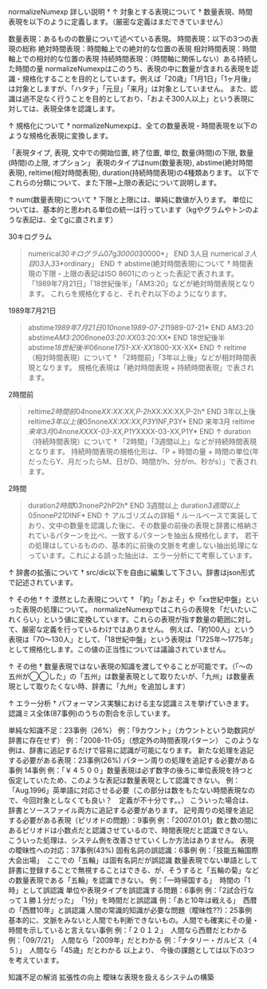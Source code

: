 normalizeNumexp 詳しい説明 †
↑
対象とする表現について †
数量表現、時間表現を以下のように定義します。（厳密な定義はまだできていません）

数量表現：あるものの数量について述べている表現。
時間表現：以下の3つの表現の総称
絶対時間表現：時間軸上での絶対的な位置の表現
相対時間表現：時間軸上での相対的な位置の表現
持続時間表現：（時間軸に関係しない）ある持続した時間の量
normalizeNumexpはこのうち、表現の中に数量が含まれる表現を認識・規格化することを目的としています。例えば「20歳」「1月1日」「1ヶ月後」は対象としますが、「ハタチ」「元旦」「来月」は対象としていません。 また、認識は過不足なく行うことを目的としており、「およそ300人以上」という表現に対しては、表現全体を認識します。

↑
規格化について †
normalizeNumexpは、全ての数量表現・時間表現を以下のような規格化表現に変換します。

「表現タイプ, 表現, 文中での開始位置, 終了位置, 単位, 数量(時間)の下限, 数量(時間)の上限, オプション」
表現のタイプはnum(数量表現), abstime(絶対時間表現), reltime(相対時間表現), duration(持続時間表現)の4種類あります。 以下でこれらの分類について、また下限~上限の表記について説明します。

↑
num(数量表現)について †
下限と上限には、単純に数値が入ります。 単位については、基本的と思われる単位の統一は行っています（kgやグラムやトンのような表記は、全てgに直されます）

30キログラム
> numerical*30キログラム*0*7*g*30000*30000*」
> END
3人目
> numerical*３人目*0*3*人*3*3*ordinary」
> END
↑
abstime(絶対時間表現)について †
時間表現の下限・上限の表記はISO 8601にのっとった表記で表されます。 「1989年7月21日」「18世紀後半」「AM3:20」などが絶対時間表現となります。 これらを規格化すると、それぞれ以下のようになります。

1989年7月21日
> abstime*1989年7月21日*0*10*none*1989-07-21*1989-07-21*
> END
AM3:20
> abstime*AM3:20*0*6*none*03:20:XX*03:20:XX*
> END
18世紀後半
> abstime*18世紀後半*0*6*none*1751-XX-XX*1800-XX-XX*
> END
↑
reltime（相対時間表現）について †
「2時間前」「3年以上後」などが相対時間表現となります。 規格化表現は「絶対時間表現 + 持続時間表現」で表されます。

2時間前
> reltime*2時間前*0*4*none*XX:XX:XX,P-2h*XX:XX:XX,P-2h*
> END
3年以上後
> reltime*3年以上後*0*5*none*XX:XX:XX,P3Y*INF,P3Y*
> END
来年3月
> reltime*来年3月*0*4*none*XXXX-03-XX,P1Y*XXXX-03-XX,P1Y*
> END
↑
duration（持続時間表現）について †
「2時間」「3週間以上」などが持続時間表現となります。 持続時間表現の規格化形は、「P + 時間の量 + 時間の単位(年だったらY、月だったらM、日がD、時間がh、分がm、秒がs）」で表されます。

2時間
> duration*2時間*0*3*none*P2h*P2h*
> END
3週間以上
> duration*3週間以上*0*5*none*P21D*INF*
> END
↑
アルゴリズムの詳細 †
ルールベースで実装しており、文中の数量を認識した後に、その数量の前後の表現と辞書に格納されているパターンを比べ、一致するパターンを抽出＆規格化します。 若干の処理はしているものの、基本的に前後の文脈を考慮しない抽出処理になっています。これによる誤った抽出は、エラー分析にて考察しています。

↑
辞書の拡張について †
src/dic以下を自由に編集して下さい。辞書はjson形式で記述されています。

↑
その他 †
↑
漠然とした表現について †
「約」「およそ」や「xx世紀中盤」といった表現の処理について。 normalizeNumexpではこれらの表現を「だいたいこれくらい」という値に変換しています。これらの表現が指す数量の範囲に対して、厳密な定義を行っているわけではありません。 例えば、「約100人」という表現は「70〜130人」として、「18世紀中盤」という表現は「1725年〜1775年」として規格化します。この値の正当性については議論されていません。

↑
その他 †
数量表現ではない表現の知識を渡してやることが可能です。（「〜の五州が◯◯した」の「五州」は数量表現として取りたいが、「九州」は数量表現として取りたくない時、辞書に「九州」を追加します）

↑
エラー分析 †
パフォーマンス実験における主な認識ミスを挙げていきます。認識ミス全体(87事例)のうちの割合を示しています。

単純な知識不足：23事例（26%）
例：「9カウント」（カウントという助数詞が辞書に存在せず）
例：「2008-11-05」（想定外の時間表現パターン）
このような例は、辞書に追記するだけで容易に認識が可能になります。
新たな処理を追記する必要がある表現：23事例(26%)
パターン周りの処理を追記する必要がある事例 14事例
例：「￥４５００」数量表現は必ず数字の後ろに単位表現を持つと仮定していたため、このような表記は数量表現として認識できない。
例：「Aug.1996」英単語に対応させる必要（この部分は数をもたない時間表現なので、今回対象としなくても良い？　定義が不十分です。。）
こういった場合は、辞書とソースファイル両方に追記する必要があります。
記号周りの処理を追記する必要がある表現（ピリオドの問題）：9事例
例：「2007.01.01」数と数の間にあるピリオドは小数点だと認識させているので、時間表現だと認識できない。
こういった処理は、システム側を改善させていくしか方法はありません。
表現の曖昧性への対応：37事例(43%)
固有名詞の誤認識：6事例
例：「技能五輪国際大会出場」　ここでの「五輪」は固有名詞だが誤認識
数量表現でない単語として辞書に登録することで無視することはできる、が、そうすると「五輪の菊」などの数量表現である「五輪」を認識できない。
例：「一時帰国する」　時間の「1時」として誤認識
単位や表現タイプを誤認識する問題：6事例
例：「2試合行なって１勝１分だった」　「1分」を時間だと誤認識
例：「あと10年は戦える」　西暦の「西暦10年」と誤認識
人間の常識的知識が必要な問題（曖昧性??)：25事例
基本的に、文脈をみないと人間でも判断できないもの。人間でも確実にその量・時間を示していると言えない事例
例：「２０１２」　人間なら西暦だとわかる
例：「09/7/21」　人間なら「2009年」だとわかる
例：「ナタリー・ガルビス（４５）」　人間なら「45歳」だとわかる
以上より、 今後の課題としては以下の3つを考えています。

知識不足の解消
拡張性の向上
曖昧な表現を扱えるシステムの構築
